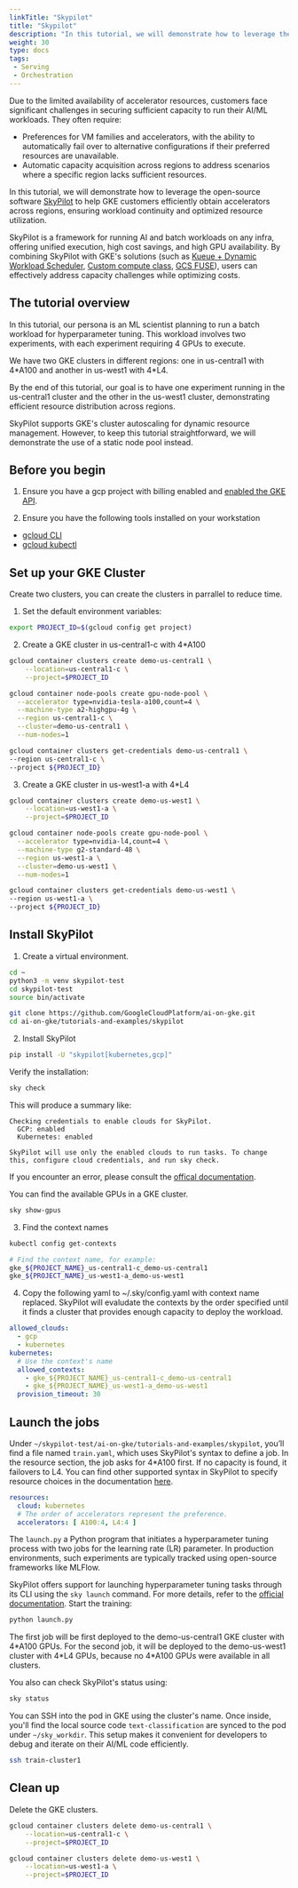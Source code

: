 ```yaml
---
linkTitle: "Skypilot"
title: "Skypilot"
description: "In this tutorial, we will demonstrate how to leverage the open-source software [SkyPilot](https://skypilot.readthedocs.io/en/latest/docs/index.html) to help GKE customers efficiently obtain accelerators across regions, ensuring workload continuity and optimized resource utilization."
weight: 30
type: docs
tags:
 - Serving
 - Orchestration
---
```

Due to the limited availability of accelerator resources, customers face significant challenges in securing sufficient capacity to run their AI/ML workloads. They often require:

* Preferences for VM families and accelerators, with the ability to automatically fail over to alternative configurations if their preferred resources are unavailable.
* Automatic capacity acquisition across regions to address scenarios where a specific region lacks sufficient resources.

In this tutorial, we will demonstrate how to leverage the open-source software [SkyPilot](https://skypilot.readthedocs.io/en/latest/docs/index.html) to help GKE customers efficiently obtain accelerators across regions, ensuring workload continuity and optimized resource utilization.

SkyPilot is a framework for running AI and batch workloads on any infra, offering unified execution, high cost savings, and high GPU availability. By combining SkyPilot with GKE's solutions (such as [Kueue + Dynamic Workload Scheduler](https://cloud.google.com/kubernetes-engine/docs/how-to/provisioningrequest), [Custom compute class](https://cloud.google.com/kubernetes-engine/docs/concepts/about-custom-compute-classes), [GCS FUSE](https://cloud.google.com/storage/docs/cloud-storage-fuse/overview)), users can effectively address capacity challenges while optimizing costs.

## The tutorial overview 
In this tutorial, our persona is an ML scientist planning to run a batch workload for hyperparameter tuning. This workload involves two experiments, with each experiment requiring 4 GPUs to execute. 

We have two GKE clusters in different regions: one in us-central1 with 4\*A100 and another in us-west1 with 4\*L4.

By the end of this tutorial, our goal is to have one experiment running in the us-central1 cluster and the other in the us-west1 cluster, demonstrating efficient resource distribution across regions.

SkyPilot supports GKE's cluster autoscaling for dynamic resource management. However, to keep this tutorial straightforward, we will demonstrate the use of a static node pool instead.

## Before you begin
1. Ensure you have a gcp project with billing enabled and [enabled the GKE API](https://cloud.google.com/kubernetes-engine/docs/how-to/enable-gkee). 

2. Ensure you have the following tools installed on your workstation
* [gcloud CLI](https://cloud.google.com/sdk/docs/install)
* [gcloud kubectl](https://cloud.google.com/kubernetes-engine/docs/how-to/cluster-access-for-kubectl#install_kubectl)

## Set up your GKE Cluster
Create two clusters, you can create  the clusters in parrallel to reduce time.
1. Set the default environment variables:
```bash
export PROJECT_ID=$(gcloud config get project)
```
2. Create a GKE cluster in us-central1-c with 4*A100
```bash
gcloud container clusters create demo-us-central1 \
    --location=us-central1-c \
    --project=$PROJECT_ID 
```
```bash
gcloud container node-pools create gpu-node-pool \
  --accelerator type=nvidia-tesla-a100,count=4 \
  --machine-type a2-highgpu-4g \
  --region us-central1-c \
  --cluster=demo-us-central1 \
  --num-nodes=1
```

```bash
gcloud container clusters get-credentials demo-us-central1 \
--region us-central1-c \
--project ${PROJECT_ID}
```

3. Create a GKE cluster in us-west1-a with 4*L4
```bash
gcloud container clusters create demo-us-west1 \
    --location=us-west1-a \
    --project=$PROJECT_ID 
```
```bash
gcloud container node-pools create gpu-node-pool \
  --accelerator type=nvidia-l4,count=4 \
  --machine-type g2-standard-48 \
  --region us-west1-a \
  --cluster=demo-us-west1 \
  --num-nodes=1
```

```bash
gcloud container clusters get-credentials demo-us-west1 \
--region us-west1-a \
--project ${PROJECT_ID}
```

## Install SkyPilot
1. Create a virtual environment.
```bash
cd ~
python3 -m venv skypilot-test
cd skypilot-test
source bin/activate

git clone https://github.com/GoogleCloudPlatform/ai-on-gke.git
cd ai-on-gke/tutorials-and-examples/skypilot
```

2. Install SkyPilot
```bash
pip install -U "skypilot[kubernetes,gcp]"
```

Verify the installation:
```bash
sky check
```

This will produce a summary like:
```
Checking credentials to enable clouds for SkyPilot.
  GCP: enabled
  Kubernetes: enabled

SkyPilot will use only the enabled clouds to run tasks. To change this, configure cloud credentials, and run sky check.
```
If you encounter an error, please consult the [offical documentation](https://docs.skypilot.co/en/latest/getting-started/installation.html). 

You can find the available GPUs in a GKE cluster.
```bash
sky show-gpus
```

3. Find the context names
```bash
kubectl config get-contexts

# Find the context name, for example: 
gke_${PROJECT_NAME}_us-central1-c_demo-us-central1
gke_${PROJECT_NAME}_us-west1-a_demo-us-west1
```

4. Copy the following yaml to ~/.sky/config.yaml with context name replaced.
SkyPilot will evaludate the contexts by the order specified until it finds a cluster that provides enough capacity to deploy the workload.
```yaml
allowed_clouds:
  - gcp
  - kubernetes
kubernetes:
  # Use the context's name
  allowed_contexts:
    - gke_${PROJECT_NAME}_us-central1-c_demo-us-central1
    - gke_${PROJECT_NAME}_us-west1-a_demo-us-west1
  provision_timeout: 30
```

## Launch the jobs
Under `~/skypilot-test/ai-on-gke/tutorials-and-examples/skypilot`, you’ll find a file named `train.yaml`, which uses SkyPilot's syntax to define a job. 
In the resource section, the job asks for 4\*A100 first. If no capacity is found, it failovers to L4. You can find other supported syntax in SkyPilot to specify resource choices in the documentation [here](https://docs.skypilot.co/en/latest/examples/auto-failover.html#multiple-candidate-resources).
```yaml
resources:
  cloud: kubernetes
  # The order of accelerators represent the preference.
  accelerators: [ A100:4, L4:4 ]
```

The `launch.py` a Python program that initiates a hyperparameter tuning process with two jobs for the learning rate (LR) parameter. In production environments, such experiments are typically tracked using open-source frameworks like MLFlow.

SkyPilot offers support for launching hyperparameter tuning tasks through its CLI using the `sky launch` command. For more details, refer to the [official documentation](https://docs.skypilot.co/en/latest/running-jobs/many-jobs.html#with-cli-and-config-files).
Start the training:
```bash
python launch.py
```
The first job will be first deployed to the demo-us-central1 GKE cluster with 4\*A100 GPUs. For the second job, it will be deployed to the demo-us-west1 cluster with 4\*L4 GPUs, because no 4*A100 GPUs were available in all clusters.

You also can check SkyPilot's status using: 
```bash
sky status
```

You can SSH into the pod in GKE using the cluster's name. Once inside, you'll find the local source code `text-classification` are synced to the pod under `~/sky_workdir`. This setup makes it convenient for developers to debug and iterate on their AI/ML code efficiently.

```bash
ssh train-cluster1
```

## Clean up
Delete the GKE clusters.
```bash
gcloud container clusters delete demo-us-central1 \
    --location=us-central1-c \
    --project=$PROJECT_ID
```

```bash
gcloud container clusters delete demo-us-west1 \
    --location=us-west1-a \
    --project=$PROJECT_ID
```
